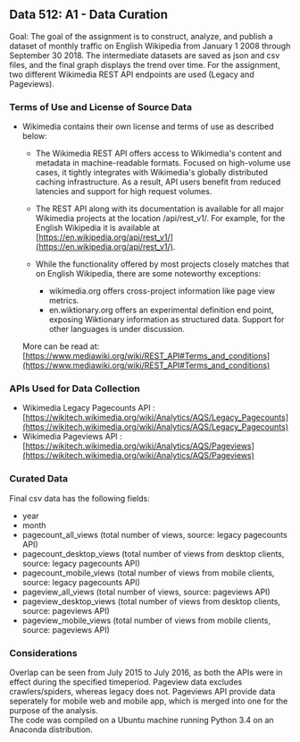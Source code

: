 ## Data 512: A1 - Data Curation

Goal: The goal of the assignment is to construct, analyze, and publish a dataset of monthly traffic on English Wikipedia from January 1 2008 through September 30 2018.
The intermediate datasets are saved as json and csv files, and the final graph displays the trend over time. 
For the assignment, two different Wikimedia REST API endpoints are used (Legacy and Pageviews).

### Terms of Use and License of Source Data
- Wikimedia contains their own license and terms of use as described below:

    - The Wikimedia REST API offers access to Wikimedia's content and metadata in machine-readable formats. Focused on high-volume use cases, it tightly integrates with Wikimedia's globally distributed caching infrastructure. As a result, API users benefit from reduced latencies and support for high request volumes.

    - The REST API along with its documentation is available for all major Wikimedia projects at the location /api/rest_v1/. For example, for the English Wikipedia it is available at [https://en.wikipedia.org/api/rest_v1/](https://en.wikipedia.org/api/rest_v1/).

    - While the functionality offered by most projects closely matches that on English Wikipedia, there are some noteworthy exceptions:

        - wikimedia.org offers cross-project information like page view metrics.
        - en.wiktionary.org offers an experimental definition end point, exposing Wiktionary information as structured data. Support for other languages is under discussion.

    More can be read at: [https://www.mediawiki.org/wiki/REST_API#Terms_and_conditions](https://www.mediawiki.org/wiki/REST_API#Terms_and_conditions)

### APIs Used for Data Collection

- Wikimedia Legacy Pagecounts API : [https://wikitech.wikimedia.org/wiki/Analytics/AQS/Legacy_Pagecounts](https://wikitech.wikimedia.org/wiki/Analytics/AQS/Legacy_Pagecounts)
- Wikimedia Pageviews API : [https://wikitech.wikimedia.org/wiki/Analytics/AQS/Pageviews](https://wikitech.wikimedia.org/wiki/Analytics/AQS/Pageviews)

### Curated Data

Final csv data has the following fields: 

- year  
- month  
- pagecount_all_views (total number of views,  source: legacy pagecounts API)  
- pagecount_desktop_views (total number of views from desktop clients, source: legacy pagecounts API)  
- pagecount_mobile_views	(total number of views from mobile clients, source: legacy pagecounts API)  
- pageview_all_views (total number of views, source: pageviews API)  
- pageview_desktop_views (total number of views from desktop clients, source: pageviews API)  
- pageview_mobile_views (total number of views from mobile clients, source: pageviews API)  

### Considerations
Overlap can be seen from July 2015 to July 2016, as both the APIs were in effect during the specified timeperiod. Pageview data excludes crawlers/spiders, whereas legacy does not. Pageviews API provide data seperately for mobile web and mobile app, which is merged into one for the purpose of the analysis.  
The code was compiled on a Ubuntu machine running Python 3.4 on an Anaconda distribution. 

